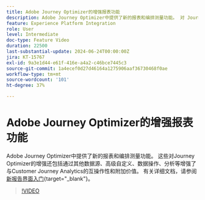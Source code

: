 ```yaml
---
title: Adobe Journey Optimizer的增强报表功能
description: Adobe Journey Optimizer中提供了新的报表和编排测量功能。 对 Journey Optimizer 的改进还包括，通过额外数据源、高级自定义、数据操作、分析等增强了互操作性并扩展了 Customer Journey Analytics 的价值。
feature: Experience Platform Integration
role: User
level: Intermediate
doc-type: Feature Video
duration: 22500
last-substantial-update: 2024-06-24T00:00:00Z
jira: KT-15767
exl-id: 9a3e1d44-e61f-416e-a4a2-c46bce7445c3
source-git-commit: 1a4ecef0d27d46164a1275906aaf36730468f0ae
workflow-type: tm+mt
source-wordcount: '101'
ht-degree: 37%

---
```


# Adobe Journey Optimizer的增强报表功能

Adobe Journey Optimizer中提供了新的报表和编排测量功能。 这些对Journey Optimizer的增强还包括通过其他数据源、高级自定义、数据操作、分析等增强了与Customer Journey Analytics的互操作性和附加价值。 有关详细文档，请参阅[新报告界面入门](https://experienceleague.adobe.com/zh-hans/docs/journey-optimizer/using/channel-report/report-gs-cja){target="_blank"}。

>[!VIDEO](https://video.tv.adobe.com/v/3443161/?captions=chi_hans&learn=on)
